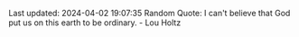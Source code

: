 Last updated: 2024-04-02 19:07:35
Random Quote: I can't believe that God put us on this earth to be ordinary. - Lou Holtz